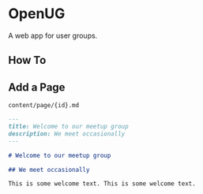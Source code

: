 # OpenUG

A web app for user groups.

## How To

## Add a Page

`content/page/{id}.md`

```md
---
title: Welcome to our meetup group
description: We meet occasionally
---

# Welcome to our meetup group

## We meet occasionally

This is some welcome text. This is some welcome text.
```
